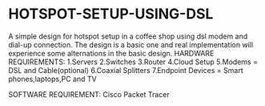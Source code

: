 # HOTSPOT-SETUP-USING-DSL
A simple design for hotspot setup in a coffee shop using dsl modem and dial-up connection.
The design is a basic one and real implementation will experience some alternations in the basic design.
HARDWARE REQUIREMENTS:
1.Servers
2.Switches
3.Router
4.Cloud Setup
5.Modems = DSL and Cable(optional)
6.Coaxial Splitters
7.Endpoint Devices = Smart phones,laptops,PC and TV

SOFTWARE REQUIREMENT:
Cisco Packet Tracer 

